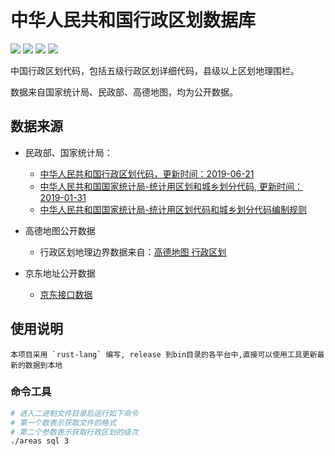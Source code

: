 中华人民共和国行政区划数据库
===

[![](https://img.shields.io/github/issues/shaipe/china-areas.svg)](https://github.com/shaipe/china-areas/issues) [![](https://img.shields.io/github/forks/shaipe/areas.svg)](https://github.com/shaipe/china-areas/network) [![](https://img.shields.io/github/stars/shaipe/china-areas.svg)](https://github.com/shaipe/china-areas/stargazers) [![](https://img.shields.io/github/release/shaipe/china-areas.svg)](https://github.com/shaipe/china-areas/releases)

中国行政区划代码，包括五级行政区划详细代码，县级以上区划地理围栏。

数据来自国家统计局、民政部、高德地图，均为公开数据。

## 数据来源

*   民政部、国家统计局：
    * [中华人民共和国行政区划代码，更新时间：2019-06-21](http://www.mca.gov.cn/article/sj/xzqh/2019) 
    * [中华人民共和国国家统计局-统计用区划和城乡划分代码, 更新时间：2019-01-31](http://www.stats.gov.cn/tjsj/tjbz/tjyqhdmhcxhfdm/)
    * [中华人民共和国国家统计局-统计用区划代码和城乡划分代码编制规则](http://www.stats.gov.cn/tjsj/tjbz/200911/t20091125_8667.html)

* 高德地图公开数据
    * 行政区划地理边界数据来自：[高德地图 行政区划](http://lbs.amap.com/api/webservice/guide/api/district)

* 京东地址公开数据
    * [京东接口数据](https://d.jd.com/area/get?fid=0)

## 使用说明

    本项目采用 `rust-lang` 编写, release 到bin目录的各平台中,直接可以使用工具更新最新的数据到本地

### 命令工具

```bash
# 进入二进制文件目录后运行如下命令
# 第一个数表示获取文件的格式
# 第二个参数表示获取行政区划的级次
./areas sql 3
```